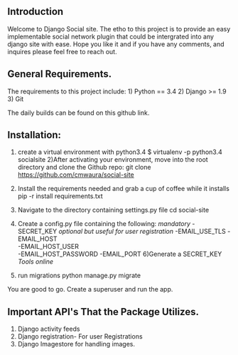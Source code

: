 Introduction
------------

Welcome to Django Social site. The etho to this project is to provide an easy implementable social network plugin that could be intergrated into any django site with ease. Hope you like it and if you have any comments, and inquires please feel free to reach out.

General Requirements.
---------------------

The requirements to this project include:
    1) Python == 3.4
    2) Django >= 1.9
    3) Git

The daily builds can be found on this github link.

Installation:
-------------
1) create a virtual environment with python3.4
    $ virtualenv -p python3.4 socialsite
2)After activating your environment, move into the root directory and 
 clone the Github repo:
    git clone https://github.com/cmwaura/social-site

3) Install the requirements needed and grab a cup of coffee while it installs
    pip -r install requirements.txt
4) Navigate to the directory containing settings.py file
    cd social-site
5) Create a config.py file containing the following:
    *mandatory*
    -SECRET_KEY
    *optional but useful for user registration*
    -EMAIL_USE_TLS
    -EMAIL_HOST    
    -EMAIL_HOST_USER  
    -EMAIL_HOST_PASSWORD 
    -EMAIL_PORT
6)Generate a SECRET_KEY *Tools online*
7) run migrations
    python manage.py migrate

You are good to go. Create a superuser and run the app.

Important API's That the Package Utilizes.
------------------------------------------

1) Django activity feeds
2) Django registration- For user Registrations
3) Django Imagestore for handling images.

